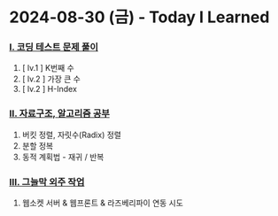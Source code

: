 # 2024-08-30 (금) - Today I Learned

### <a href="https://blingbunny.notion.site/b2a2ef1073f34127aa2903215999e9ec?pvs=4" target="_blank">Ⅰ. 코딩 테스트 문제 풀이</a>
1. [ lv.1 ] K번째 수
2. [ lv.2 ] 가장 큰 수
3. [ lv.2 ] H-Index

### <a href="https://blingbunny.notion.site/1b217392b71742a68f4efb42d71309eb?pvs=4" target="_blank">Ⅱ. 자료구조, 알고리즘 공부</a>
1. 버킷 정렬, 자릿수(Radix) 정렬
2. 분할 정복
3. 동적 계획법 - 재귀 / 반복

### <a href="https://www.notion.so/blingbunny/4b630d83a96440e2adea6fcbe8b26814?pvs=4" target="_blank">Ⅲ. 그늘막 외주 작업</a>
1. 웹소켓 서버 & 웹프론트 & 라즈베리파이 연동 시도
